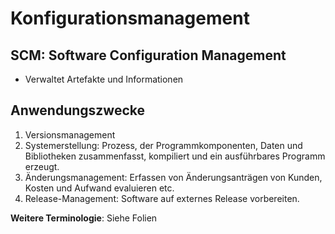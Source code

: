 Konfigurationsmanagement
========================

## SCM: Software Configuration Management

- Verwaltet Artefakte und Informationen

## Anwendungszwecke

1. Versionsmanagement
2. Systemerstellung: Prozess, der Programmkomponenten, Daten und Bibliotheken zusammenfasst, kompiliert und ein ausführbares Programm erzeugt.
3. Änderungsmanagement: Erfassen von Änderungsanträgen von Kunden, Kosten und Aufwand evaluieren etc.
4. Release-Management: Software auf externes Release vorbereiten.

**Weitere Terminologie**: Siehe Folien
